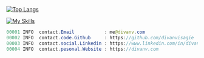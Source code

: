 
[![Top Langs](https://github-readme-stats-git-masterrstaa-rickstaa.vercel.app/api/top-langs/?username=divanvisagie&count_private=true&hide=html,jupyter%20notebook&layout=compact)](https://github.com/anuraghazra/github-readme-stats#top-languages-card)

[![My Skills](https://skillicons.dev/icons?i=rust,go,py,nodejs,java)](https://skillicons.dev)

```java
00001 INFO  contact.Email           : me@divanv.com
00002 INFO  contact.code.Github     : https://github.com/divanvisagie
00003 INFO  contact.social.Linkedin : https://www.linkedin.com/in/divan-visagie
00004 INFO  contact.pesonal.Website : https://divanv.com
```
